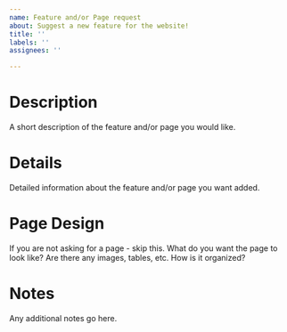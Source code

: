 ```yaml
---
name: Feature and/or Page request
about: Suggest a new feature for the website!
title: ''
labels: ''
assignees: ''

---
```


# Description
A short description of the feature and/or page you would like.

# Details
Detailed information about the feature and/or page you want added.

# Page Design
If you are not asking for a page - skip this.
What do you want the page to look like? Are there any images, tables, etc. How is it organized?

# Notes
Any additional notes go here.
